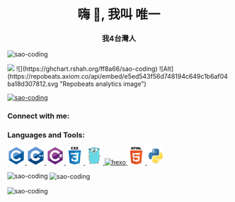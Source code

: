 <h1 align="center">嗨 👋, 我叫 唯一</h1>
<h3 align="center">我4台灣人</h3>

<p align="left"> <img src="https://komarev.com/ghpvc/?username=sao-coding&label=Profile%20views&color=0e75b6&style=flat" alt="sao-coding" /> </p>
<img src="https://user-images.githubusercontent.com/73097560/115834477-dbab4500-a447-11eb-908a-139a6edaec5c.gif">
![](https://ghchart.rshah.org/ff8a66/sao-coding)
![Alt](https://repobeats.axiom.co/api/embed/e5ed543f56d748194c649c1b6af04ba18d307812.svg "Repobeats analytics image")

<p align="left"> <a href="https://github.com/ryo-ma/github-profile-trophy"><img src="https://github-profile-trophy.vercel.app/?username=sao-coding&theme=buddhism&row=1" alt="sao-coding" /></a> </p>

<h3 align="left">Connect with me:</h3>
<p align="left">
</p>

<h3 align="left">Languages and Tools:</h3>
<p align="left"> <a href="https://www.cprogramming.com/" target="_blank" rel="noreferrer"> <img src="https://raw.githubusercontent.com/devicons/devicon/master/icons/c/c-original.svg" alt="c" width="40" height="40"/> </a> <a href="https://www.w3schools.com/cpp/" target="_blank" rel="noreferrer"> <img src="https://raw.githubusercontent.com/devicons/devicon/master/icons/cplusplus/cplusplus-original.svg" alt="cplusplus" width="40" height="40"/> </a> <a href="https://www.w3schools.com/cs/" target="_blank" rel="noreferrer"> <img src="https://raw.githubusercontent.com/devicons/devicon/master/icons/csharp/csharp-original.svg" alt="csharp" width="40" height="40"/> </a> <a href="https://www.w3schools.com/css/" target="_blank" rel="noreferrer"> <img src="https://raw.githubusercontent.com/devicons/devicon/master/icons/css3/css3-original-wordmark.svg" alt="css3" width="40" height="40"/> </a> <a href="https://golang.org" target="_blank" rel="noreferrer"> <img src="https://raw.githubusercontent.com/devicons/devicon/master/icons/go/go-original.svg" alt="go" width="40" height="40"/> </a> <a href="hexo.io/" target="_blank" rel="noreferrer"> <img src="https://www.vectorlogo.zone/logos/hexoio/hexoio-icon.svg" alt="hexo" width="40" height="40"/> </a> <a href="https://www.w3.org/html/" target="_blank" rel="noreferrer"> <img src="https://raw.githubusercontent.com/devicons/devicon/master/icons/html5/html5-original-wordmark.svg" alt="html5" width="40" height="40"/> </a> <a href="https://www.python.org" target="_blank" rel="noreferrer"> <img src="https://raw.githubusercontent.com/devicons/devicon/master/icons/python/python-original.svg" alt="python" width="40" height="40"/> </a> </p>

<p><img align="left" src="https://github-readme-stats.vercel.app/api/top-langs?username=sao-coding&show_icons=true&locale=en&layout=compact" alt="sao-coding" /></p>

<p>&nbsp;<img align="center" src="https://github-readme-stats.vercel.app/api?username=sao-coding&show_icons=true&locale=en" alt="sao-coding" /></p>

<p><img align="center" src="https://github-readme-streak-stats.herokuapp.com/?user=sao-coding&" alt="sao-coding" /></p>

